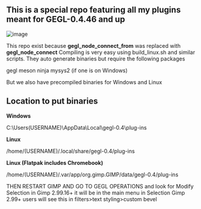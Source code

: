 ## This is a special repo featuring all my plugins meant for GEGL-0.4.46 and up
![image](https://github.com/LinuxBeaver/GEGL_PLUGIN_PRESERVABILITY_PROJECT/assets/78667207/1d50c68d-8d05-4b67-be90-96a47650ee82)

This repo exist because **gegl_node_connect_from** was replaced with **gegl_node_connect**
Compiling is very easy using build_linux.sh and similar scripts. They auto generate binaries but require the following packages

gegl
meson
ninja
mysys2 (if one is on Windows)

But we also have precompiled binaries for Windows and Linux

## Location to put binaries

**Windows**

 C:\Users\(USERNAME)\AppData\Local\gegl-0.4\plug-ins
 
 **Linux** 

 /home/(USERNAME)/.local/share/gegl-0.4/plug-ins
 
**Linux (Flatpak includes Chromebook)**

 /home/(USERNAME)/.var/app/org.gimp.GIMP/data/gegl-0.4/plug-ins

THEN RESTART GIMP AND GO TO GEGL OPERATIONS and look for Modify Selection in Gimp 2.99.16+ it will be in the main menu in Selection
Gimp 2.99+ users will see this in filters>text styling>custom bevel
